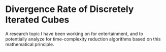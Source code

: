 # Divergence Rate of Discretely Iterated Cubes

A research topic I have been working on for entertainment, and to potentially analyze for time-complexity reduction algorithms based on this mathematical principle.
